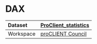 



# DAX

|Dataset|[ProClient_statistics](./../ProClient_statistics.md)|
| :--- | :--- |
|Workspace|[proCLIENT Council](../../Workspaces/proCLIENT-Council.md)|
